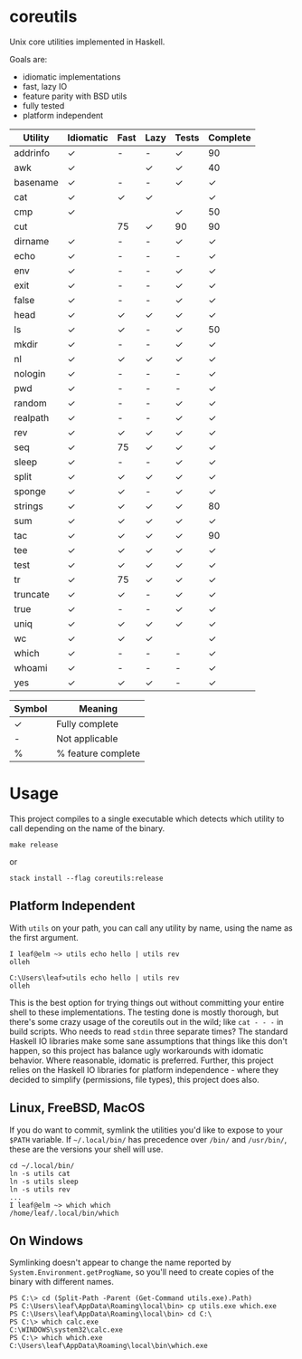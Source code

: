 # coreutils

Unix core utilities implemented in Haskell.

Goals are:
* idiomatic implementations
* fast, lazy IO
* feature parity with BSD utils
* fully tested
* platform independent

| Utility  | Idiomatic | Fast | Lazy | Tests | Complete |
|----------|-----------|------|------|-------|----------|
| addrinfo | ✓         | -    | -    | ✓     | 90       |
| awk      | ✓         |      | ✓    | ✓     | 40       |
| basename | ✓         | -    | -    | ✓     | ✓        |
| cat      | ✓         | ✓    | ✓    |       | ✓        |
| cmp      | ✓         |      |      | ✓     | 50       |
| cut      |           | 75   | ✓    | 90    | 90       |
| dirname  | ✓         | -    | -    | ✓     | ✓        |
| echo     | ✓         | -    | -    | -     | ✓        |
| env      | ✓         | -    | -    | ✓     | ✓        |
| exit     | ✓         | -    | -    | ✓     | ✓        |
| false    | ✓         | -    | -    | ✓     | ✓        |
| head     | ✓         | ✓    | ✓    | ✓     | ✓        |
| ls       | ✓         | ✓    | -    | ✓     | 50       |
| mkdir    | ✓         | -    | -    | ✓     | ✓        |
| nl       | ✓         | ✓    | ✓    | ✓     | ✓        |
| nologin  | ✓         | -    | -    | -     | ✓        |
| pwd      | ✓         | -    | -    | -     | ✓        |
| random   | ✓         | -    | -    | ✓     | ✓        |
| realpath | ✓         | -    | -    | ✓     | ✓        |
| rev      | ✓         | ✓    | ✓    | ✓     | ✓        |
| seq      | ✓         | 75   | ✓    | ✓     | ✓        |
| sleep    | ✓         | -    | -    | ✓     | ✓        |
| split    | ✓         | ✓    | ✓    | ✓     | ✓        |
| sponge   | ✓         | ✓    | -    | ✓     | ✓        |
| strings  | ✓         | ✓    | ✓    | ✓     | 80       |
| sum      | ✓         | ✓    | ✓    | ✓     | ✓        |
| tac      | ✓         | ✓    | ✓    | ✓     | 90       |
| tee      | ✓         | ✓    | ✓    | ✓     | ✓        |
| test     | ✓         | ✓    | ✓    | ✓     | ✓        |
| tr       | ✓         | 75   | ✓    | ✓     | ✓        |
| truncate | ✓         | ✓    | -    | ✓     | ✓        |
| true     | ✓         | -    | -    | ✓     | ✓        |
| uniq     | ✓         | ✓    | ✓    | ✓     | ✓        |
| wc       | ✓         | ✓    | ✓    |       | ✓        |
| which    | ✓         | -    | -    | -     | ✓        |
| whoami   | ✓         | -    | -    | -     | ✓        |
| yes      | ✓         | ✓    | ✓    | -     | ✓        |

| Symbol | Meaning            |
|--------|--------------------|
| ✓      | Fully complete     |
| -      | Not applicable     |
| %      | % feature complete |

# Usage

This project compiles to a single executable which detects which utility to call
depending on the name of the binary.

```
make release
```
or
```
stack install --flag coreutils:release
```

## Platform Independent

With `utils` on your path, you can call any utility by name, using the name as
the first argument.
```
I leaf@elm ~> utils echo hello | utils rev
olleh
```
```
C:\Users\leaf>utils echo hello | utils rev
olleh
```

This is the best option for trying things out without committing your entire
shell to these implementations. The testing done is mostly thorough, but there's
some crazy usage of the coreutils out in the wild; like `cat - - -` in
build scripts. Who needs to read `stdin` three separate times? The standard
Haskell IO libraries make some sane assumptions that things like this don't
happen, so this project has balance ugly workarounds with idomatic behavior.
Where reasonable, idomatic is preferred. Further, this project relies on the
Haskell IO libraries for platform independence - where they decided to simplify
(permissions, file types), this project does also.

## Linux, FreeBSD, MacOS

If you do want to commit, symlink the utilities you'd like to expose to your `$PATH` variable. If
`~/.local/bin/` has precedence over `/bin/` and `/usr/bin/`, these are the
versions your shell will use.

```
cd ~/.local/bin/
ln -s utils cat
ln -s utils sleep
ln -s utils rev
...
I leaf@elm ~> which which
/home/leaf/.local/bin/which
```

## On Windows

Symlinking doesn't appear to change the name reported by
`System.Environment.getProgName`, so you'll need to create copies of the binary
with different names.

```
PS C:\> cd (Split-Path -Parent (Get-Command utils.exe).Path)
PS C:\Users\leaf\AppData\Roaming\local\bin> cp utils.exe which.exe
PS C:\Users\leaf\AppData\Roaming\local\bin> cd C:\
PS C:\> which calc.exe
C:\WINDOWS\system32\calc.exe
PS C:\> which which.exe
C:\Users\leaf\AppData\Roaming\local\bin\which.exe
```
